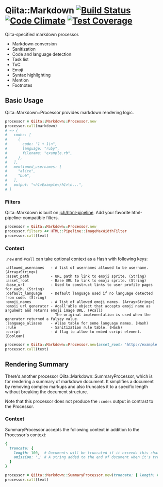 # Qiita::Markdown [![Build Status](https://travis-ci.org/increments/qiita-markdown.svg)](https://travis-ci.org/increments/qiita-markdown) [![Code Climate](https://codeclimate.com/github/increments/qiita-markdown/badges/gpa.svg)](https://codeclimate.com/github/increments/qiita-markdown) [![Test Coverage](https://codeclimate.com/github/increments/qiita-markdown/badges/coverage.svg)](https://codeclimate.com/github/increments/qiita-markdown)
Qiita-specified markdown processor.

* Markdown conversion
* Sanitization
* Code and language detection
* Task list
* ToC
* Emoji
* Syntax highlighting
* Mention
* Footnotes

## Basic Usage
Qiita::Markdown::Processor provides markdown rendering logic.

```ruby
processor = Qiita::Markdown::Processor.new
processor.call(markdown)
# => {
#   codes: [
#     {
#       code: "1 + 1\n",
#       language: "ruby",
#       filename: "example.rb",
#     },
#   ],
#   mentioned_usernames: [
#     "alice",
#     "bob",
#   ],
#   output: "<h1>Example</h1>\n...",
# }
```

### Filters
Qiita::Markdown is built on [jch/html-pipeline](https://github.com/jch/html-pipeline).
Add your favorite html-pipeline-compatible filters.

```ruby
processor = Qiita::Markdown::Processor.new
processor.filters << HTML::Pipeline::ImageMaxWidthFilter
processor.call(text)
```

### Context
`.new` and `#call` can take optional context as a Hash with following keys:

```
:allowed_usernames   - A list of usernames allowed to be username. (Array<String>)
:asset_path          - URL path to link to emoji sprite. (String)
:asset_root          - Base URL to link to emoji sprite. (String)
:base_url            - Used to construct links to user profile pages for each. (String)
:default_language    - Default language used if no language detected from code. (String)
:emoji_names         - A list of allowed emoji names. (Array<String>)
:emoji_url_generator - #call'able object that accepts emoji name as argument and returns emoji image URL. (#call)
                       The original implementation is used when the generator returned a falsey value.
:language_aliases    - Alias table for some language names. (Hash)
:rule                - Sanitization rule table. (Hash)
:script              - A flag to allow to embed script element. (Boolean)
```

```ruby
processor = Qiita::Markdown::Processor.new(asset_root: "http://example.com/assets")
processor.call(text)
```

## Rendering Summary
There's another processor Qiita::Markdown::SummaryProcessor,
which is for rendering a summary of markdown document.
It simplifies a document by removing complex markups
and also truncates it to a specific length without breaking the document structure.

Note that this processor does not produce the `:codes` output in contrast to the Processor.

### Context

SummaryProcessor accepts the following context in addition to the Processor's context:

```ruby
{
  truncate: {
    length: 100,  # Documents will be truncated if it exceeds this character count. (Integer)
    omission: '…' # A string added to the end of document when it's truncated. (String, nil)
  }
}
```

```ruby
processor = Qiita::Markdown::SummaryProcessor.new(truncate: { length: 80 })
processor.call(text)
```
